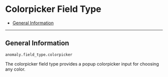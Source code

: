 # Colorpicker Field Type

- [General Information](#general)

<hr>

<a name="general"></a>
## General Information

`anomaly.field_type.colorpicker`

The colorpicker field type provides a popup colorpicker input for choosing any color.
